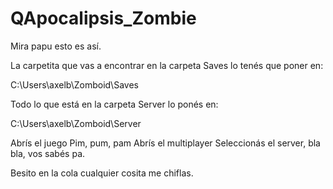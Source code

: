 # QApocalipsis_Zombie
Mira papu esto es así.

La carpetita que vas a encontrar en la carpeta Saves lo tenés que poner en:

C:\Users\axelb\Zomboid\Saves

Todo lo que está en la carpeta Server lo ponés en:

C:\Users\axelb\Zomboid\Server

Abrís el juego
Pim, pum, pam
Abrís el multiplayer
Seleccionás el server, bla bla, vos sabés pa.

Besito en la cola cualquier cosita me chiflas.
